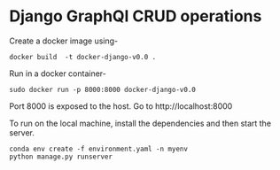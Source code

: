 # Django GraphQl CRUD operations

Create a docker image using-

```
docker build  -t docker-django-v0.0 .
```

Run in a docker container-

```
sudo docker run -p 8000:8000 docker-django-v0.0

```

Port 8000 is exposed to the host. Go to http://localhost:8000


To run on the local machine, install the dependencies and then start the server.

```
conda env create -f environment.yaml -n myenv
python manage.py runserver
```
